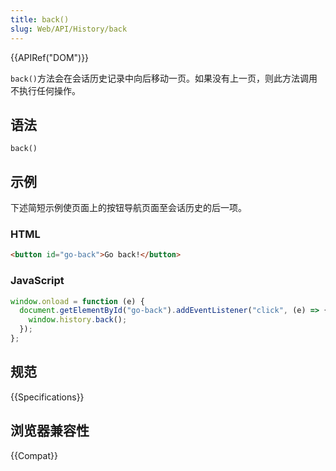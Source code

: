 ```yaml
---
title: back()
slug: Web/API/History/back
---
```


{{APIRef("DOM")}}

`back()`方法会在会话历史记录中向后移动一页。如果没有上一页，则此方法调用不执行任何操作。

## 语法

```js-nolint
back()
```

## 示例

下述简短示例使页面上的按钮导航页面至会话历史的后一项。

### HTML

```html
<button id="go-back">Go back!</button>
```

### JavaScript

```js
window.onload = function (e) {
  document.getElementById("go-back").addEventListener("click", (e) => {
    window.history.back();
  });
};
```

## 规范

{{Specifications}}

## 浏览器兼容性

{{Compat}}
